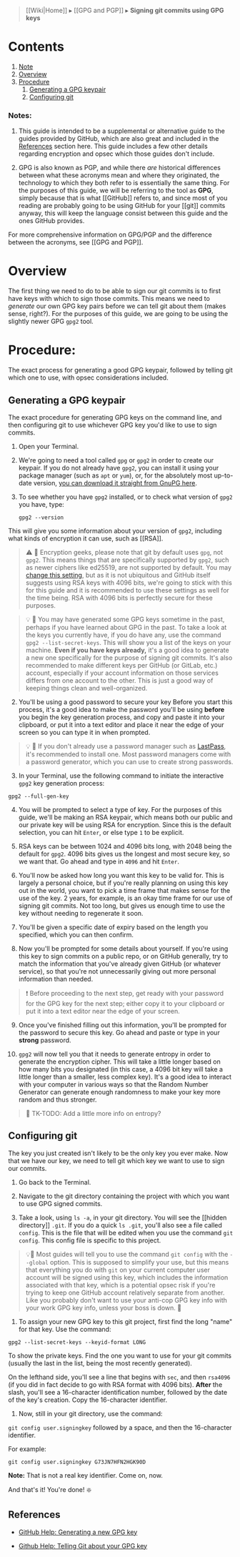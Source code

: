 > [[Wiki|Home]] ▸ [[GPG and PGP]] ▸ **Signing git commits using GPG keys**

# Contents

1. [Note](#note)
1. [Overview](#overview)
1. [Procedure](#procedure)
    1. [Generating a GPG keypair](#generating-a-gpg-keypair)
    1. [Configuring git](#configuring-git)

### Notes:

1. This guide is intended to be a supplemental or alternative guide to the guides provided by GitHub, which are also great and included in the [References](#references) section here. This guide includes a few other details regarding encryption and opsec which those guides don't include.

1. GPG is also known as PGP, and while there _are_ historical differences between what these acronyms mean and where they originated, the technology to which they both refer to is essentially the same thing. For the purposes of this guide, we will be referring to the tool as **GPG**, simply because that is what [[GitHub]] refers to, and since most of you reading are probably going to be using GitHub for your [[git]] commits anyway, this will keep the language consist between this guide and the ones GitHub provides.

For more comprehensive information on GPG/PGP and the difference between the acronyms, see [[GPG and PGP]].

# Overview

The first thing we need to do to be able to sign our git commits is to first have keys with which to sign those commits. This means we need to _generate_ our own GPG key pairs before we can tell git about them (makes sense, right?). For the purposes of this guide, we are going to be using the slightly newer GPG `gpg2` tool.

# Procedure:

The exact process for generating a good GPG keypair, followed by telling git which one to use, with opsec considerations included.

## Generating a GPG keypair

The exact procedure for generating GPG keys on the command line, and then configuring git to use whichever GPG key you'd like to use to sign commits.

1. Open your Terminal.

1. We're going to need a tool called `gpg` or `gpg2` in order to create our keypair. If you do not already have `gpg2`, you can install it using your package manager (such as `apt` or `yum`), or, for the absolutely most up-to-date version, [you can download it straight from GnuPG here](https://www.gnupg.org/download/index.html).

1. To see whether you have `gpg2` installed, or to check what version of `gpg2` you have, type:

    `gpg2 --version`

This will give you some information about your version of `gpg2`, including what kinds of encryption it can use, such as [[RSA]].

> ⚠️ 🔰 Encryption geeks, please note that git by default uses `gpg`, not `gpg2`. This means things that are specifically supported by `gpg2`, such as newer ciphers like ed25519, are not supported by default. You may [change this setting](https://stackoverflow.com/questions/34766123/signing-commit-with-openpgp-subkey-fails#34767663), but as it is not ubiquitous and GitHub itself suggests using RSA keys with 4096 bits, we're going to stick with this for this guide and it is recommended to use these settings as well for the time being. RSA with 4096 bits is perfectly secure for these purposes.

> 💡 🔰 You may have generated some GPG keys sometime in the past, perhaps if you have learned about GPG in the past. To take a look at the keys you currently have, if you do have any, use the command `gpg2 --list-secret-keys`. This will show you a list of the keys on your machine. **Even if you have keys already,** it's a good idea to generate a new one specifically for the purpose of signing git commits. It's also recommended to make different keys per GitHub (or GitLab, etc.) account, especially if your account information on those services differs from one account to the other. This is just a good way of keeping things clean and well-organized.

2. You'll be using a good password to secure your key Before you start this process, it's a good idea to make the password you'll be using **before** you begin the key generation process, and copy and paste it into your clipboard, or put it into a text editor and place it near the edge of your screen so you can type it in when prompted. 

> 💡 🔰 If you don't already use a password manager such as [LastPass](https://lastpass.com), it's recommended to install one. Most password managers come with a password generator, which you can use to create strong passwords.

3. In your Terminal, use the following command to initiate the interactive `gpg2` key generation process:

`gpg2 --full-gen-key`

4. You will be prompted to select a type of key. For the purposes of this guide, we'll be making an RSA keypair, which means both our public and our private key will be using RSA for encryption. Since this is the default selection, you can hit `Enter`, or else type `1` to be explicit.

5. RSA keys can be between 1024 and 4096 bits long, with 2048 being the default for `gpg2`. 4096 bits gives us the longest and most secure key, so we want that. Go ahead and type in `4096` and hit `Enter`.

6. You'll now be asked how long you want this key to be valid for. This is largely a personal choice,  but if you're really planning on using this key out in the world, you want to pick a time frame that makes sense for the use of the key. 2 years, for example, is an okay time frame for our use of signing git commits. Not too long, but gives us enough time to use the key without needing to regenerate it soon.

7. You'll be given a specific date of expiry based on the length you specified, which you can then confirm.

8. Now you'll be prompted for some details about yourself. If you're using this key to sign commits on a public repo, or on GitHub generally, try to match the information that you've already given GitHub (or whatever service), so that you're not unnecessarily giving out more personal information than needed.

> :exclamation: Before proceeding to the next step, get ready with your password for the GPG key for the next step; either copy it to your clipboard or put it into a text editor near the edge of your screen.

9. Once you've finished filling out this information, you'll be prompted for the password to secure this key. Go ahead and paste or type in your **strong** password.

10. `gpg2` will now tell you that it needs to generate entropy in order to generate the encryption cipher. This will take a little longer based on how many bits you designated (in this case, a 4096 bit key will take a little longer than a smaller, less complex key). It's a good idea to interact with your computer in various ways so that the Random Number Generator can generate enough randomness to make your key more random and thus stronger.

> :construction: TK-TODO: Add a little more info on entropy?

## Configuring git

The key you just created isn't likely to be the only key you ever make. Now that we have our key, we need to tell git which key we want to use to sign our commits.

1. Go back to the Terminal.

1. Navigate to the git directory containing the project with which you want to use GPG signed commits.

1. Take a look, using `ls -a`, in your git directory. You will see the [[hidden directory]] `.git`. If you do a quick `ls .git`, you'll also see a file called `config`. This is the file that will be edited when you use the command `git config`. This config file is specific to this project.

> :bulb:🔰 Most guides will tell you to use the command `git config` with the `--global` option. This is supposed to simplify your use, but this means that everything you do with `git` on your current computer user account will be signed using this key, which includes the information associated with that key, which is a potential opsec risk if you're trying to keep one GitHub account relatively separate from another. Like you probably don't want to use your anti-cop GPG key info with your work GPG key info, unless your boss is down. :black_flag:

1. To assign your new GPG key to this git project, first find the long "name" for that key. Use the command:

`gpg2 --list-secret-keys --keyid-format LONG`

To show the private keys. Find the one you want to use for your git commits (usually the last in the list, being the most recently generated).

On the lefthand side, you'll see a line that begins with `sec`, and then `rsa4096` (if you did in fact decide to go with RSA format with 4096 bits). **After** the slash, you'll see a 16-character identification number, followed by the date of the key's creation. Copy the 16-character identifier.

1. Now, still in your git directory, use the command:

`git config user.signingkey` followed by a space, and then the 16-character identifier.

For example:

`git config user.signingkey G73JN7HFN2HGK90D`

**Note:** That is not a real key identifier. Come on, now.

And that's it! You're done! :sparkle:

## References

* [GitHub Help: Generating a new GPG key](https://help.github.com/articles/generating-a-new-gpg-key/)

* [Github Help: Telling Git about your GPG key](https://help.github.com/articles/telling-git-about-your-gpg-key/)
